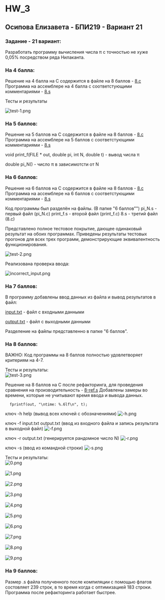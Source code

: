 # HW_3
## Осипова Елизавета - БПИ219 - Вариант 21

### Задание - 21 вариант:
Разработать программу вычисления числа π с точностью не хуже 0,05% посредством ряда Нилаканта.

### На 4 балла:
Решение на 4 балла на C содержится в файле на 8 баллов - [8.c](8.c)
Программа на ассемблере на 4 балла с соответстующими комментариями - [8.s](8.s)

Тесты и результаты 

![test-1.png](test-1.png)

### На 5 баллов:
Решение на 5 баллов на C содержится в файле на 8 баллов - [8.c](8.c)
Программа на ассемблере на 5 баллов с соответстующими комментариями - [8.s](8.s)

void print_f(FILE * out, double pi, int N, double t) - вывод числа π

double pi_N() - число π в зависимотсти от N

### На 6 баллов:
Решение на 6 баллов на C содержится в файле на 8 баллов - [8.c](8.c)
Программа на ассемблере на 6 баллов с соответстующими комментариями - [8.s](8.s)

Код программы был разделён на файлы. (В папке "6 баллов"")
pi_N.s - первый файл (pi_N.с)
print_f.s - второй файл (print_f.с)
8.s - третий файл (8.с)

Представлено полное тестовое покрытие, дающее одинаковый результат на обоих программах.
Приведены результаты тестовых прогонов для всех трех программ, демонстрирующие эквивалентность функционирования.

![test-2.png](test-2.png)

Реализована проверка ввода:

![incorrect_input.png](incorrect_input.png)


### На 7 баллов:

В программу добавлены ввод данных из файла и вывод результатов в файл:

[input.txt](input.txt) - файл с входными данными

[output.txt](output.txt) - файл с выходными данными

Разделение на файлы представленно в папке "6 баллов". 

### На 8 баллов:

ВАЖНО: Код программы на 8 баллов полностью удовлетворяет критериям на 4-7.  

Тесты и результаты:
<br>![test-3.png](test-3.png)</br>

Решение на 8 баллов на С после рефакторинга, для проведения сравнения на производительность - [8-ref.s](8-ref.s) 
Добавлены замеры во времени, которые не учитывают время ввода и вывода данных. 

```
  fprintf(out, "\ntime: %.6lf\n", t);
```

ключ -h help (вывод всех ключей с обозначениями) ![-h.png](-h.png)

ключ -f input.txt output.txt (ввод из входного файла и запись результата в выходной файл) ![-f.png](-f.png)

ключ -r output.txt (генерируется рандомное число N)  ![-r.png](-r.png)

ключ -s (ввод из командной строки)  ![-s.png](-s.png)


Тесты и результаты:
<br>![0.png](0.png)</br>
<br>![1.png](1.png)</br>
<br>![2.png](2.png)</br>
<br>![3.png](3.png)</br>
<br>![4.png](4.png)</br>
<br>![5.png](5.png)</br>
<br>![6.png](6.png)</br>
<br>![7.png](7.png)</br>
<br>![8.png](8.png)</br>
<br>![9.png](9.png)</br>

### На 9 баллов:
Размер .s файла полученного после компиляции с помощью флагов состовляет 239 строк, в то время когда с оптимизацией 183 строки.
Программа после рефакторинга работает быстрее. 






















